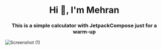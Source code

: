 <h1 align="center">Hi 👋, I'm Mehran</h1>
<h3 align="center"> This is a simple calculator with  JetpackCompose just for a warm-up</h3>

![Screenshot (1)](https://github.com/user-attachments/assets/81de7b99-4271-4841-91fd-438022bbdf11)
